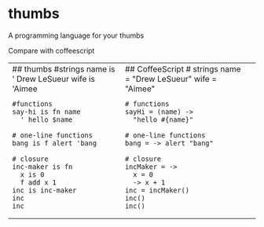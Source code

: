 thumbs
======

A programming language for your thumbs

Compare with coffeescript

<table><tr><td>
## thumbs    
    #strings
    name is ' Drew LeSueur
    wife is 'Aimee

    #functions
    say-hi is fn name
      ' hello $name

    # one-line functions
    bang is f alert 'bang

    # closure
    inc-maker is fn
      x is 0
      f add x 1
    inc is inc-maker
    inc
    inc

</td><td>
## CoffeeScript
    # strings
    name = "Drew LeSueur"
    wife = "Aimee"
    
    # functions
    sayHi = (name) ->
      "hello #{name}"

    # one-line functions
    bang = -> alert "bang"
    
    # closure
    incMaker = ->
      x = 0
      -> x + 1
    inc = incMaker()
    inc()
    inc()
<td>
</td>
</tr>
</tabe>
